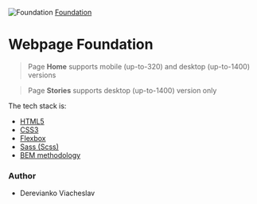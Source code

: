 ![Foundation](https://gromcode.s3.eu-central-1.amazonaws.com/front-end/html-css/lesson24/hw1/icon.png)
[Foundation](https://dereviankoviacheslav.github.io/foundation-website/)
# Webpage Foundation
> Page **Home** supports mobile (up-to-320) and desktop (up-to-1400) versions

> Page **Stories** supports desktop (up-to-1400) version only
> 
The tech stack is:
- [HTML5](https://en.wikipedia.org/wiki/HTML5)
- [CSS3](https://en.wikipedia.org/wiki/Cascading_Style_Sheets)
- [Flexbox](https://en.wikipedia.org/wiki/CSS_Flexible_Box_Layout)
- [Sass (Scss)](https://sass-lang.com/)
- [BEM methodology](https://en.bem.info/methodology/)
### Author
- Derevianko Viacheslav